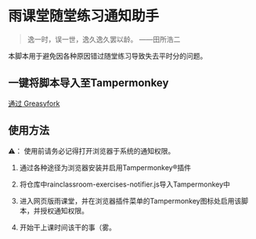 # 雨课堂随堂练习通知助手

> 逸一时，误一世，逸久逸久罢以龄。 ——田所浩二

本脚本用于避免因各种原因错过随堂练习导致失去平时分的问题。

## 一键将脚本导入至Tampermonkey

[通过 Greasyfork](https://greasyfork.org/zh-CN/scripts/511822-%E9%9B%A8%E8%AF%BE%E5%A0%82%E9%9A%8F%E5%A0%82%E7%BB%83%E4%B9%A0%E9%80%9A%E7%9F%A5%E5%8A%A9%E6%89%8B)

## 使用方法

⚠️： 使用前请务必记得打开浏览器于系统的通知权限。

1. 通过各种途径为浏览器安装并启用Tampermonkey®插件

2. 将仓库中rainclassroom-exercises-notifier.js导入Tampermonkey中

3. 进入网页版雨课堂，并在浏览器插件菜单的Tampermonkey图标处启用该脚本，并授权通知权限。

4. 开始干上课时间该干的事（雾。